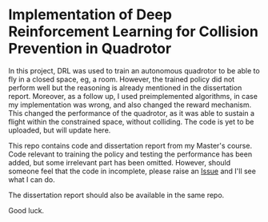 # Implementation of Deep Reinforcement Learning for Collision Prevention in Quadrotor

In this project, DRL was used to train an autonomous quadrotor to be able to fly in a
closed space, eg, a room. However, the trained policy did not perform well but the reasoning
is already mentioned in the dissertation report. Moreover, as a follow up, I used preimplemented
algorithms, in case my implementation was wrong, and also changed the reward mechanism. This
changed the performance of the quadrotor, as it was able to sustain a flight within the
constrained space, without colliding. The code is yet to be uploaded, but will update here.

This repo contains code and dissertation report from my Master's course. Code relevant
to training the policy and testing the performance has been added, but some irrelevant
part has been omitted. However, should someone feel that the code in incomplete, please
raise an [Issue](https://github.com/odegnome/dcode/issues) and I'll see what I can do.

The dissertation report should also be available in the same repo.

Good luck.
